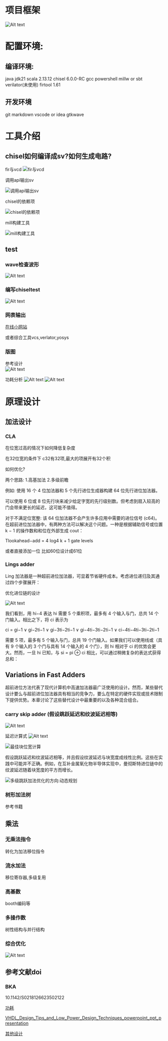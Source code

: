# 项目框架

![Alt text](image-15.png)
# 配置环境:
## 编译环境:
java jdk21
scala 2.13.12
chisel 6.0.0-RC
gcc 
powershell
millw or sbt
verilator(未使用)
firtool 1.61
## 开发环境
git 
markdown 
vscode or idea
gtkwave

# 工具介绍
## chisel如何编译成sv?如何生成电路?

fir与vcd
![fir与vcd](image-5.png)

调用api输出sv

![调用api输出sv](image-6.png)

chisel的依赖项

![chisel的依赖项](image-7.png)

mill构建工具

![mill构建工具](image-8.png)

## test

### wave检查波形
![Alt text](image-9.png)

### 编写chiseltest
![Alt text](image-10.png)

### 网表输出


[在线小网站](http://digitaljs.tilk.eu/#)

或者综合工具vcs,verlator,yosys

### 版图

参考设计    
![Alt text](image-12.png)

功耗分析
![Alt text](image-11.png)
![Alt text](image-13.png)

# 原理设计


## 加法设计

### CLA
在位宽过高的情况下如何降低复杂度 

在32位宽的条件下 c32有32项,最大的项展开有32个积

如何优化?

两个思路:
1.高基加法
2.多级前瞻

例如: 使用 16 个 4 位加法器和 5 个先行进位生成器构建 64 位先行进位加法器。

可以使用 6 位或 8 位先行块来减少给定字宽的先行级别数。但考虑到扇入较高的门会带来更长的延迟，这可能不值得。

对于不满足位宽整:
该 64 位加法器不会产生许多应用中需要的进位信号 (c64)。在超前进位加法器中，有两种方法可以解决这个问题。一种是根据辅助信号或位置 k − 1 的操作数和和位在外部生成 cout：

Tlookahead−add = 4 log4 k + 1 gate levels

或者直接添加一位 比如60位设计成61位

### Lings adder

Ling 加法器是一种超前进位加法器，可显着节省硬件成本。考虑进位递归及其通过四个步骤展开：

优化进位链的设计 


![Alt text](image.png)

我们看到，用 hi−4 表达 hi 需要 5 个乘积项，最多有 4 个输入与门，总共 14 个门输入。相比之下，将 ci 表示为

ci = gi−1 ∨ gi−2ti−1 ∨ gi−3ti−2ti−1 ∨ gi−4ti−3ti−2ti−1 ∨ ci−4ti−4ti−3ti−2ti−1

需要 5 项，最多有 5 个输入与门，总共 19 个门输入。如果我们可以使用线或（具有 9 个输入的 3 个门与具有 14 个输入的 4 个门），则 hi 相对于 ci 的优势会更大。然而，一旦 hi 已知，与 si = pi ⊕ ci 相比，可以通过稍微复杂的表达式获得总和：

## Variations in Fast Adders
超前进位方法代表了现代计算机中高速加法器最广泛使用的设计。然而，某些替代设计要么与超前进位加法器具有相当的竞争力，要么在特定的硬件实现或技术限制下提供优势。本章讨论了这些替代设计中最重要的以及各种混合组合。


### carry skip adder (假设跳跃延迟和纹波延迟相等)

![Alt text](image-1.png)

延迟计算式 
![Alt text](image-2.png)

![最佳块位宽计算](image-3.png)

假设跳跃延迟和纹波延迟相等，并且假设纹波延迟与块宽度成线性比例。这些在实践中可能并不正确。例如，在互补金属氧化物半导体实现中，曼彻斯特进位链中的纹波延迟随着块宽度的平方而增长。

![多级跳跃加法优化的方向:动态规划](image-4.png)


### 树形加法树 
参考书籍

## 乘法

### 无乘法指令
转化为加法移位指令


### 流水加法
移位寄存器,多级复用

### 高基数
booth编码等

### 多操作数
树性结构与并行结构

### 综合优化
![Alt text](image-14.png)

## 参考文献doi

### BKA
10.1142/S0218126623502122 

[功耗](https://www.powershow.com/view4/55d38a-ZGUzM/)

[VHDL_Design_Tips_and_Low_Power_Design_Techniques_powerpoint_ppt_presentation](https://jeit.ac.cn/en/article/doi/10.11999/JEIT230815)

[其他设计](https://web.archive.org/web/20100615082939/http://www.eecs.tufts.edu/~ryun01/vlsi/index.htm)
